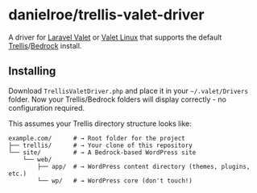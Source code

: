 # danielroe/trellis-valet-driver

A driver for [Laravel Valet](https://github.com/laravel/valet) or [Valet Linux](https://github.com/cpriego/valet-linux) that supports the default 
[Trellis](https://roots.io/trellis)/[Bedrock](https://roots.io/bedrock/)
install.

## Installing

Download `TrellisValetDriver.php` and place it in your `~/.valet/Drivers` folder. Now your Trellis/Bedrock folders will display correctly - no configuration required.

This assumes your Trellis directory structure looks like:

    example.com/      # → Root folder for the project
    ├── trellis/      # → Your clone of this repository
    └── site/         # → A Bedrock-based WordPress site
        └── web/
            ├── app/  # → WordPress content directory (themes, plugins, etc.)
            └── wp/   # → WordPress core (don't touch!)

